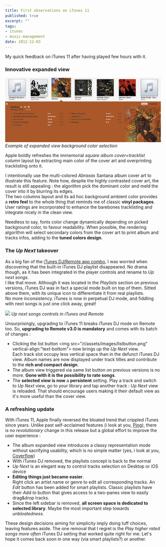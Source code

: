 ```yaml
---
title: First observations on iTunes 11
published: true
excerpt: ""
tags:
- itunes
- music-management
date: 2012-12-03
---
```


My quick feedback on iTunes 11 after having played few hours with it.

### Innovative expanded view

![](/public/img/posts/itunes11-expanded-view.jpg)
*Example of expanded view background color selection*

Apple boldly refreshes the immemorial *square album cover+tracklist column* layout by extracting main color of the cover art and overprinting tracklisting onto it.

I intentionally use the multi-colored *Abraxas* Santana album cover art to illustrate this feature. Note how, despite the highly contrasted cover art, the result is still appealing : the algorithm pick the dominant color and meld the cover into it by blurring its edges.  
The two columns layout and its ad hoc background ambient color provides a **retro feel** to the whole thing that reminds me of classic **vinyl packages**. User ratings are incorporated to enhance the barebones tracklisting and integrate nicely in the clean view.

Needless to say, fonts color change dynamically depending on picked background color, to favour readability. When possible, the rendering algorithm will select secondary colors from the cover art to print album and tracks infos, adding to the **tuned colors design**.

### The *Up Next* takeover

As a big fan of the [iTunes DJ/Remote app combo](/blog/itunes-dj-mode/), I was worried when discovering that the built-in iTunes DJ playlist disappeared. No drama though, as it has been integrated in the player controls and rename to *Up next songs*.  
I like that move. Although it was located in the *Playlists* section on previous versions, iTunes DJ was in fact a special mode built on top of them. Sitted above them, with its unique icon to differentiate it from real playlists.  
No more inconsistency. iTunes is now in perpetual DJ mode, and fiddling with next songs is just one click away, great!  

![](/public/img/posts/itunes11.jpg")
*Up next songs controls in iTunes and Remote*

Unsurprisingly, upgrading to iTunes 11 breaks iTunes DJ mode on Remote too. So, **upgrading to Remote v3.0 is mandatory** and comes with its batch of changes :

- Clicking the list button <img src="/r/assets/images/listbutton.png" vertical-align:"text-bottom"> now brings up the *Up Next* view.  
 Each track slot occupy less vertical space than in the defunct iTunes DJ view. Album names are now displayed under track titles and contribute to the **rich and compact design**.
- The album view triggered via same list button on previous versions is no more. **Gone with it is the possibility to rate songs**.
- The **selected view is now** a **persistent** setting. Play a track and switch to *Up Next* view, go to your library and tap another track : *Up Next* view is reloaded. That should encourage users making it their default view as it's more useful than the cover view.


### A refreshing update

With iTunes 11, Apple finally reversed the bloated trend that crippled iTunes since years. 
Unlike past self-acclaimed features (i look at you, [Ping][1]), there is no *revolutionary* change
in this release but a global effort to improve the user experience :   

- The album expanded view introduces a classy representation mode without sacrifying usability, which is no simple matter (yes, i look at you, [Coverflow][2])
- With iTunes DJ removed, the playlists concept is back to the normal
- *Up Next* is an elegant way to control tracks selection on Desktop or iOS device
- **Editing things just became easier**.  
Right click an artist name or genre to edit all corresponding tracks. An *Edit* button has been added for smart playlists. Classic playlists have their *Add to* button that gives access to a two-panes view to easily drag&drop tracks.   
- Since the left sidebar is removed, **all screen space is dedicated to selected library**. Maybe the most important step towards *unbloatedness*.

These design decisions aiming for simplicity imply doing tuff choices, leaving features aside. The one removal that I regret is the *Play higher rated songs more often* iTunes DJ setting that worked quite right for me. Let's hope it comes back soon in one way (via smart playlists?) or another.  

[1]: http://en.wikipedia.org/wiki/ITunes_Ping
[2]: http://en.wikipedia.org/wiki/Cover_Flow
